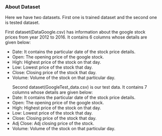 <h3>About Dataset</h3>

Here we have two datasets. First one is trained dataset and the second one is tested dataset.

First dataset(DataGoogle.csv) has information about the google stock prices from year 2012 to 2016. It contains 6 columns whose details are given below:
<ul>
<li>Date: It contains the particular date of the stock price details.</li>
<li>Open: The opening price of the google stock.</li>
<li>High: Highest price of the stock on that day.</li>
<li>Low: Lowest price of the stock that day.</li>
<li>Close: Closing price of the stock that day.</li>
<li>Volume: Volume of the stock on that particular day.</li>
</ul>
<ul>
Second dataset(GoogleTest_data.csv) is our test data. It contains 7 columns whose details are given below:
<li>Date: It contains the particular date of the stock price details.</li>
<li>Open: The opening price of the google stock.</li>
<li>High: Highest price of the stock on that day.</li>
<li>Low: Lowest price of the stock that day.</li>
<li>Close: Closing price of the stock that day.</li>
<li>Adj Close: Adj closing price of the stock.</li>
<li>Volume: Volume of the stock on that particular day.</li>
</ul>
